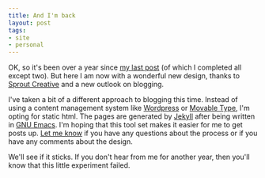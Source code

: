 ```yaml
---
title: And I'm back
layout: post
tags:
- site
- personal
---
```


OK, so it's been over a year since [my last post](http://sethmason.com/2009/01/06/resolutions.html) (of which I completed all except two).  But here I am now with a wonderful new design, thanks to [Sprout Creative](http://www.sproutcreative.com) and a new outlook on blogging.

I've taken a bit of a different approach to blogging this time.  Instead of using a content management system like [Wordpress](http://www.wordpress.org) or [Movable Type](http://www.movabletype.com), I'm opting for static html.  The pages are generated by [Jekyll](http://wiki.github.com/mojombo/jekyll/) after being written in [GNU Emacs](http://www.gnu.org/software/emacs/emacs.html).  I'm hoping that this tool set makes it easier for me to get posts up.  [Let me know](/contact.html) if you have any questions about the process or if you have any comments about the design.

We'll see if it sticks.  If you don't hear from me for another year, then you'll know that this little experiment failed.  



